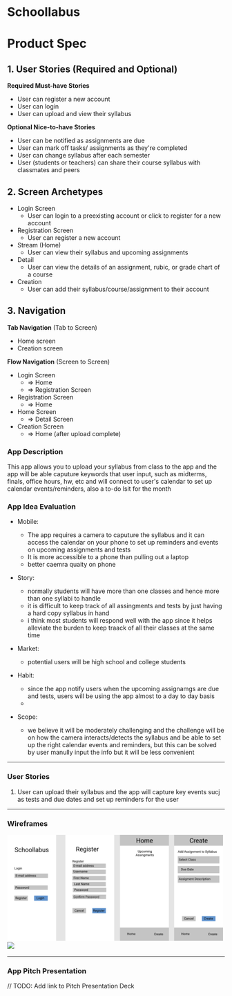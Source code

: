 # Schoollabus

# Product Spec

## 1. User Stories (Required and Optional)

**Required Must-have Stories**

 * User can register a new account
 * User can login
 * User can upload and view their syllabus 

**Optional Nice-to-have Stories**

 * User can be notified as assignments are due
 * User can mark off tasks/ assignments as they're completed
 * User can change syllabus after each semester
 * User (students or teachers) can share their course syllabus with classmates and peers 

## 2. Screen Archetypes

 * Login Screen
   * User can login to a preexisting account or click to register for a new account
 * Registration Screen
   * User can register a new account
 * Stream (Home)
   * User can view their syllabus and upcoming assignments 
 * Detail 
   * User can view the details of an assignment, rubic, or grade chart of a course 
 * Creation 
   * User can add their syllabus/course/assignment to their account 

## 3. Navigation

**Tab Navigation** (Tab to Screen)

 * Home screen
 * Creation screen

**Flow Navigation** (Screen to Screen)

 * Login Screen
   * => Home
   * => Registration Screen
 * Registration Screen
   * => Home
 * Home Screen
    * => Detail Screen 
 * Creation Screen
    * => Home (after upload complete)


### App Description
This app allows you to upload your syllabus from class to the app and the app will be able caputure keywords that user input, such as midterms, finals, office hours, hw, etc and will connect to user's calendar to set up calendar events/reminders, also a to-do lsit for the month

### App Idea Evaluation


- Mobile:
    - The app requires a camera to caputure the syllabus and it can access the calendar on your phone to set up reminders and events on upcoming assignments and tests
    - It is more accessible to a phone than pulling out a laptop 
    - better caemra quaity on phone
    
- Story:
    - normally students will have more than one classes and hence more than one syllabi to handle
    - it is difficult to keep track of all assingments and tests by just having a hard copy syllabus in hand
    - i think most students will respond well with the app since it helps alleviate the burden to keep traack of all their classes at the same time
    
- Market:
    - potential users will be high school and college students
    
- Habit:
    - since the app notify users when the upcoming assignamgs are due and tests, users will be using the app almost to a day to day basis
    - 
- Scope:
    - we believe it will be moderately challenging and the challenge will be on how the camera interacts/detects the syllabus and be able to set up the right calendar events and reminders, but this can be solved by user manully input the info but it will be less convenient 
---

### User Stories
1. User can upload their syllabus and the app will capture key events sucj as tests and due dates and set up reminders for the user

---

### Wireframes
 <img src="https://raw.githubusercontent.com/Codepath-Group39/greatest-app-of-all-time/master/Untitled.png" width=500><br>
<img src="https://media.giphy.com/media/yvdeiL3BQm35bhg9ZD/giphy.gif" width=200><br>


---

### App Pitch Presentation
// TODO: Add link to Pitch Presentation Deck


